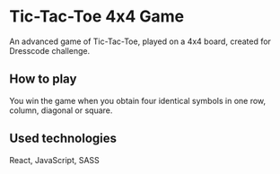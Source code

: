 # Tic-Tac-Toe 4x4 Game

An advanced game of Tic-Tac-Toe, played on a 4x4 board, created for Dresscode challenge. 

## How to play

You win the game when you obtain four identical symbols in one row, column, diagonal or square.

## Used technologies

React, JavaScript, SASS
